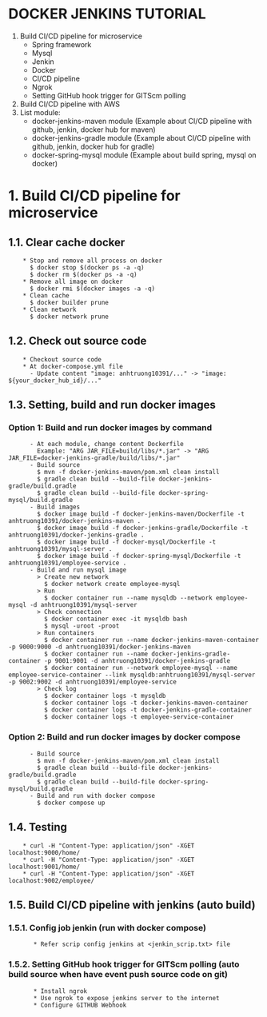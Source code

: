 # DOCKER JENKINS TUTORIAL
  1. Build CI/CD pipeline for microservice
     * Spring framework
     * Mysql
     * Jenkin
     * Docker
     * CI/CD pipeline
     * Ngrok
     * Setting GitHub hook trigger for GITScm polling
  3. Build CI/CD pipeline with AWS
  4. List module:
     * docker-jenkins-maven module (Example about CI/CD pipeline with github, jenkin, docker hub for maven)
     * docker-jenkins-gradle module (Example about CI/CD pipeline with github, jenkin, docker hub for gradle)
     * docker-spring-mysql module (Example about build spring, mysql on docker)
# 1. Build CI/CD pipeline for microservice
## 1.1. Clear cache docker
        * Stop and remove all process on docker
          $ docker stop $(docker ps -a -q)
          $ docker rm $(docker ps -a -q)
        * Remove all image on docker
          $ docker rmi $(docker images -a -q)
        * Clean cache
          $ docker builder prune
        * Clean network
          $ docker network prune
## 1.2. Check out source code
        * Checkout source code
        * At docker-compose.yml file
          - Update content "image: anhtruong10391/..." -> "image: ${your_docker_hub_id}/..."
## 1.3. Setting, build and run docker images
### Option 1: Build and run docker images by command
          - At each module, change content Dockerfile
            Example: "ARG JAR_FILE=build/libs/*.jar" -> "ARG JAR_FILE=docker-jenkins-gradle/build/libs/*.jar" 
          - Build source
            $ mvn -f docker-jenkins-maven/pom.xml clean install
            $ gradle clean build --build-file docker-jenkins-gradle/build.gradle
            $ gradle clean build --build-file docker-spring-mysql/build.gradle
          - Build images
            $ docker image build -f docker-jenkins-maven/Dockerfile -t anhtruong10391/docker-jenkins-maven .
            $ docker image build -f docker-jenkins-gradle/Dockerfile -t anhtruong10391/docker-jenkins-gradle .
            $ docker image build -f docker-mysql/Dockerfile -t anhtruong10391/mysql-server .
            $ docker image build -f docker-spring-mysql/Dockerfile -t anhtruong10391/employee-service .
          - Build and run mysql image
            > Create new network
              $ docker network create employee-mysql
            > Run
              $ docker container run --name mysqldb --network employee-mysql -d anhtruong10391/mysql-server
            > Check connection
              $ docker container exec -it mysqldb bash
              $ mysql -uroot -proot
            > Run containers
              $ docker container run --name docker-jenkins-maven-container -p 9000:9000 -d anhtruong10391/docker-jenkins-maven
              $ docker container run --name docker-jenkins-gradle-container -p 9001:9001 -d anhtruong10391/docker-jenkins-gradle
              $ docker container run --network employee-mysql --name employee-service-container --link mysqldb:anhtruong10391/mysql-server -p 9002:9002 -d anhtruong10391/employee-service
            > Check log
              $ docker container logs -t mysqldb
              $ docker container logs -t docker-jenkins-maven-container
              $ docker container logs -t docker-jenkins-gradle-container 
              $ docker container logs -t employee-service-container
### Option 2: Build and run docker images by docker compose
          - Build source
            $ mvn -f docker-jenkins-maven/pom.xml clean install
            $ gradle clean build --build-file docker-jenkins-gradle/build.gradle
            $ gradle clean build --build-file docker-spring-mysql/build.gradle
          - Build and run with docker compose
            $ docker compose up
## 1.4. Testing
        * curl -H "Content-Type: application/json" -XGET localhost:9000/home/
        * curl -H "Content-Type: application/json" -XGET localhost:9001/home/
        * curl -H "Content-Type: application/json" -XGET localhost:9002/employee/
## 1.5. Build CI/CD pipeline with jenkins (auto build)
### 1.5.1. Config job jenkin (run with docker compose)
           * Refer scrip config jenkins at <jenkin_scrip.txt> file
### 1.5.2. Setting GitHub hook trigger for GITScm polling (auto build source when have event push source code on git)
           * Install ngrok
           * Use ngrok to expose jenkins server to the internet
           * Configure GITHUB Webhook
